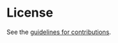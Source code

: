 # License

See the
[guidelines for contributions](https://github.com/ietf-scitt/draft-birkholz-cose-cometre-ccf-profile/blob/main/CONTRIBUTING.md).
